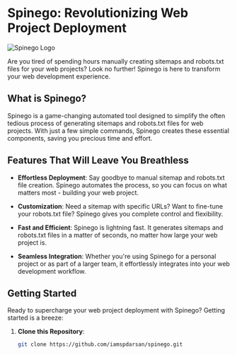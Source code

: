 # Spinego: Revolutionizing Web Project Deployment

![Spinego Logo](link_to_your_logo.png)

Are you tired of spending hours manually creating sitemaps and robots.txt files for your web projects? Look no further! Spinego is here to transform your web development experience.

## What is Spinego?

Spinego is a game-changing automated tool designed to simplify the often tedious process of generating sitemaps and robots.txt files for web projects. With just a few simple commands, Spinego creates these essential components, saving you precious time and effort.

## Features That Will Leave You Breathless

- **Effortless Deployment**: Say goodbye to manual sitemap and robots.txt file creation. Spinego automates the process, so you can focus on what matters most - building your web project.

- **Customization**: Need a sitemap with specific URLs? Want to fine-tune your robots.txt file? Spinego gives you complete control and flexibility.

- **Fast and Efficient**: Spinego is lightning fast. It generates sitemaps and robots.txt files in a matter of seconds, no matter how large your web project is.

- **Seamless Integration**: Whether you're using Spinego for a personal project or as part of a larger team, it effortlessly integrates into your web development workflow.

## Getting Started

Ready to supercharge your web project deployment with Spinego? Getting started is a breeze:

1. **Clone this Repository**:
   ```bash
   git clone https://github.com/iamspdarsan/spinego.git
